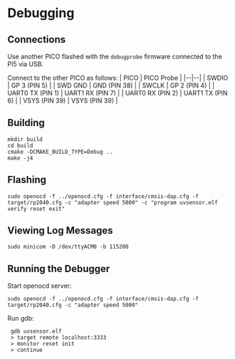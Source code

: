 # Debugging
## Connections
Use another PICO flashed with the `debugprobe` firmware connected to the PI5 via USB.

Connect to the other PICO as follows:
| PICO | PICO Probe |
|--|--|
| SWDIO | GP 3 (PIN 5) |
| SWD GND | GND (PIN 38) |
| SWCLK	| GP 2 (PIN 4) |
| UART0 TX (PIN 1)	| UART1 RX (PIN 7) |
| UART0 RX (PIN 2) | UART1 TX (PIN 6) |
| VSYS (PIN 39) | VSYS (PIN 39) |

## Building
```
mkdir build
cd build
cmake -DCMAKE_BUILD_TYPE=Debug ..
make -j4
```

## Flashing
```
sudo openocd -f ../openocd.cfg -f interface/cmsis-dap.cfg -f target/rp2040.cfg -c "adapter speed 5000" -c "program uvsensor.elf verify reset exit"
 ```

 ## Viewing Log Messages
 ```
 sudo minicom -D /dev/ttyACM0 -b 115200
 ```

## Running the Debugger
Start openocd server:
```
sudo openocd -f ../openocd.cfg -f interface/cmsis-dap.cfg -f target/rp2040.cfg -c "adapter speed 5000"
```

Run gdb:
```
 gdb uvsensor.elf
 > target remote localhost:3333
 > monitor reset init
 > continue
 ```
